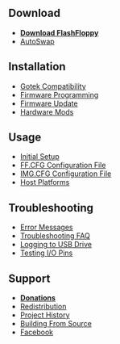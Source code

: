 ## Download
- [**Download FlashFloppy**](Downloads)
- [AutoSwap](https://github.com/keirf/FF_AutoSwap/wiki/Downloads)

## Installation
- [Gotek Compatibility](Gotek-Compatibility)
- [Firmware Programming](Firmware-Programming)
- [Firmware Update](Firmware-Update)
- [Hardware Mods](Hardware-Mods)

## Usage
- [Initial Setup](Initial-Setup)
- [FF.CFG Configuration File](FF.CFG-Configuration-File)
- [IMG.CFG Configuration File](IMG.CFG-Configuration-File)
- [Host Platforms](Host-Platforms)

## Troubleshooting
- [Error Messages](Error-Messages)
- [Troubleshooting FAQ](Troubleshooting-FAQ)
- [Logging to USB Drive](Logging-To-USB-Drive)
- [Testing I/O Pins](Testing-IO-Pins)

## Support
- [**Donations**](Donations)
- [Redistribution](Redistribution)
- [Project History](Project-History)
- [Building From Source](Building-From-Source)
- [Facebook][facebook]

[facebook]: https://www.facebook.com/groups/flashfloppy/
